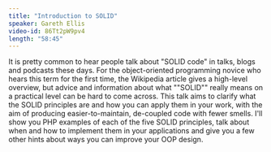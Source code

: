 ```yaml
---
title: "Introduction to SOLID"
speaker: Gareth Ellis
video-id: 86Tt2pW9pv4
length: "58:45"
---
```

It is pretty common to hear people talk about "SOLID code" in talks, blogs and podcasts these days. For the object-oriented programming novice who hears this term for the first time, the Wikipedia article gives a high-level overview, but advice and information about what ""SOLID"" really means on a practical level can be hard to come across. This talk aims to clarify what the SOLID principles are and how you can apply them in your work, with the aim of producing easier-to-maintain, de-coupled code with fewer smells. I'll show you PHP examples of each of the five SOLID principles, talk about when and how to implement them in your applications and give you a few other hints about ways you can improve your OOP design. 
